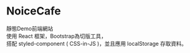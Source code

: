 # NoiceCafe
靜態Demo前端網站
<br>
使用 React 框架，Bootstrap為切版工具，
<br>
搭配 styled-component ( CSS-in-JS )，並且應用 localStorage 存取資料。
